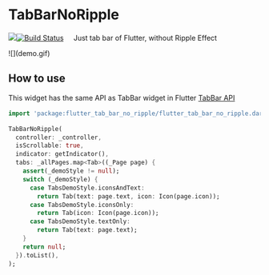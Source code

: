 # TabBarNoRipple
[![](https://img.shields.io/pub/v/flutter_tab_bar_no_ripple.svg)](https://pub.dartlang.org/packages/flutter_tab_bar_no_ripple)[![Build Status](https://travis-ci.org/datvo0110/flutter_tab_bar_no_ripple.svg?branch=master)](https://travis-ci.org/datvo0110/flutter_tab_bar_no_ripple)
&nbsp;
&nbsp;
Just tab bar of Flutter, without Ripple Effect
&nbsp;
<p>
![](demo.gif)
</p>

## How to use
This widget has the same API as TabBar widget in Flutter
[TabBar API](https://docs.flutter.io/flutter/material/TabBar-class.html)

```dart
import 'package:flutter_tab_bar_no_ripple/flutter_tab_bar_no_ripple.dart';
```

```dart
TabBarNoRipple(
  controller: _controller,
  isScrollable: true,
  indicator: getIndicator(),
  tabs: _allPages.map<Tab>((_Page page) {
    assert(_demoStyle != null);
    switch (_demoStyle) {
      case TabsDemoStyle.iconsAndText:
        return Tab(text: page.text, icon: Icon(page.icon));
      case TabsDemoStyle.iconsOnly:
        return Tab(icon: Icon(page.icon));
      case TabsDemoStyle.textOnly:
        return Tab(text: page.text);
    }
    return null;
  }).toList(),
);

```